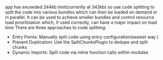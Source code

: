 app has exceeded 244kb limit(currently at 343kb) so use code splitting to split 
the code into various bundles which can then be loaded on demand or in parallel. It can be used to achieve smaller bundles and control resource load prioritization which, if used correctly, can have a major impact on load time
There are three approaches to code splitting: 
* Entry Points: Manually split code using entry configuration(easiest way )
* Prevent Duplication: Use the SplitChunksPlugin to dedupe and split chunks
* Dynamic Imports: Split code via inline function calls within modules